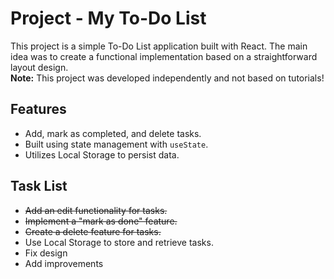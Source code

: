 # Project - My To-Do List

This project is a simple To-Do List application built with React. The main idea was to create a functional implementation based on a straightforward layout design.  
**Note:** This project was developed independently and not based on tutorials!

## Features
- Add, mark as completed, and delete tasks.
- Built using state management with `useState`.
- Utilizes Local Storage to persist data.

## Task List
- ~~Add an edit functionality for tasks.~~
- ~~Implement a "mark as done" feature.~~
- ~~Create a delete feature for tasks.~~
- Use Local Storage to store and retrieve tasks.
- Fix design
- Add improvements